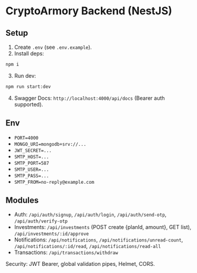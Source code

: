 # CryptoArmory Backend (NestJS)

## Setup

1. Create `.env` (see `.env.example`).
2. Install deps:
```bash
npm i
```
3. Run dev:
```bash
npm run start:dev
```
4. Swagger Docs: `http://localhost:4000/api/docs` (Bearer auth supported).

## Env
- `PORT=4000`
- `MONGO_URI=mongodb+srv://...`
- `JWT_SECRET=...`
- `SMTP_HOST=...`
- `SMTP_PORT=587`
- `SMTP_USER=...`
- `SMTP_PASS=...`
- `SMTP_FROM=no-reply@example.com`

## Modules
- Auth: `/api/auth/signup`, `/api/auth/login`, `/api/auth/send-otp`, `/api/auth/verify-otp`
- Investments: `/api/investments` (POST create {planId, amount}, GET list), `/api/investments/:id/approve`
- Notifications: `/api/notifications`, `/api/notifications/unread-count`, `/api/notifications/:id/read`, `/api/notifications/read-all`
- Transactions: `/api/transactions/withdraw`

Security: JWT Bearer, global validation pipes, Helmet, CORS.



